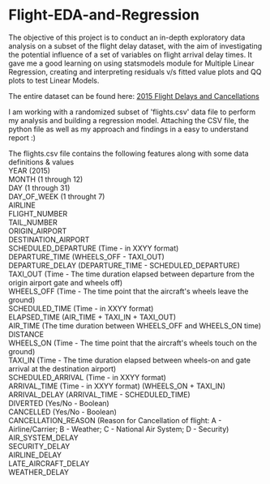 # Flight-EDA-and-Regression
The objective of this project is to conduct an in-depth exploratory data analysis on a subset of the flight delay dataset, with the aim of investigating the potential influence of a set of variables on flight arrival delay times. It gave me a good learning on using statsmodels module for Multiple Linear Regression, creating and interpreting residuals v/s fitted value plots and QQ plots to test Linear Models.

The entire dataset can be found here: [2015 Flight Delays and Cancellations](https://www.kaggle.com/datasets/usdot/flight-delays)

I am working with a randomized subset of 'flights.csv' data file to perform my analysis and building a regression model. Attaching the CSV file, the python file as well as my approach and findings in a easy to understand report :)

The flights.csv file contains the following features along with some data definitions & values  
YEAR (2015)  
MONTH (1 through 12)  
DAY (1 through 31)  
DAY_OF_WEEK (1 throught 7)  
AIRLINE  
FLIGHT_NUMBER  
TAIL_NUMBER  
ORIGIN_AIRPORT  
DESTINATION_AIRPORT  
SCHEDULED_DEPARTURE (Time - in XXYY format)  
DEPARTURE_TIME (WHEELS_OFF - TAXI_OUT)  
DEPARTURE_DELAY (DEPARTURE_TIME - SCHEDULED_DEPARTURE)  
TAXI_OUT (Time - The time duration elapsed between departure from the origin airport gate and wheels off)  
WHEELS_OFF (Time - The time point that the aircraft's wheels leave the ground)  
SCHEDULED_TIME (Time - in XXYY format)  
ELAPSED_TIME (AIR_TIME + TAXI_IN + TAXI_OUT)  
AIR_TIME (The time duration between WHEELS_OFF and WHEELS_ON time)  
DISTANCE  
WHEELS_ON (Time - The time point that the aircraft's wheels touch on the ground)  
TAXI_IN (Time - The time duration elapsed between wheels-on and gate arrival at the destination airport)  
SCHEDULED_ARRIVAL (Time - in XXYY format)  
ARRIVAL_TIME (Time - in XXYY format) (WHEELS_ON + TAXI_IN)  
ARRIVAL_DELAY (ARRIVAL_TIME - SCHEDULED_TIME)  
DIVERTED (Yes/No - Boolean)  
CANCELLED (Yes/No - Boolean)  
CANCELLATION_REASON (Reason for Cancellation of flight: A - Airline/Carrier; B - Weather; C - National Air System; D - Security)  
AIR_SYSTEM_DELAY  
SECURITY_DELAY  
AIRLINE_DELAY  
LATE_AIRCRAFT_DELAY  
WEATHER_DELAY  
